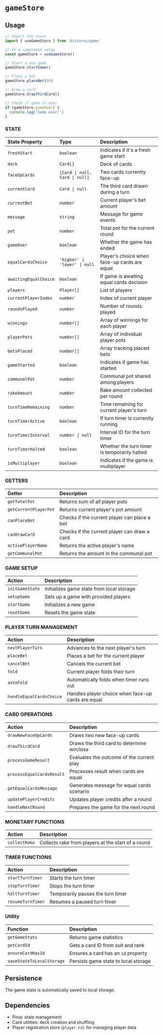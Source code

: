# `gameStore`

## Usage

```typescript
// Import the store
import { useGameStore } from '@/stores/game'

// In a component setup
const gameStore = useGameStore()

// Start a new game
gameStore.startGame()

// Place a bet
gameStore.placeBet(10)

// Draw a card
gameStore.drawThirdCard()

// Check if game is over
if (gameStore.gameOver) {
  console.log('Game over!')
}
```

### STATE
| State Property          | Type                                | Description                                                    |
|:-----------------------|:------------------------------------|:---------------------------------------------------------------|
| `freshStart`            | `boolean`                            | Indicates if it's a fresh game start                            |
| `deck`                  | `Card[]`                             | Deck of cards                                                   |
| `faceUpCards`           | `[Card \| null, Card \| null]`       | Two cards currently face-up                                     |
| `currentCard`           | `Card \| null`                       | The third card drawn during a turn                              |
| `currentBet`            | `number`                             | Current player's bet amount                                     |
| `message`               | `string`                             | Message for game events                                         |
| `pot`                   | `number`                             | Total pot for the current round                                  |
| `gameOver`              | `boolean`                            | Whether the game has ended                                       |
| `equalCardsChoice`      | `'higher' \| 'lower' \| null`        | Player's choice when face-up cards are equal                     |
| `awaitingEqualChoice`   | `boolean`                            | If game is awaiting equal cards decision                         |
| `players`               | `Player[]`                           | List of players                                                  |
| `currentPlayerIndex`    | `number`                             | Index of current player                                          |
| `roundsPlayed`          | `number`                             | Number of rounds played                                          |
| `winnings`              | `number[]`                           | Array of winnings for each player                                |
| `playerPots`            | `number[]`                           | Array of individual player pots                                  |
| `betsPlaced`            | `number[]`                           | Array tracking placed bets                                       |
| `gameStarted`           | `boolean`                            | Indicates if game has started                                    |
| `communalPot`           | `number`                             | Communal pot shared among players                                |
| `rakeAmount`            | `number`                             | Rake amount collected per round                                  |
| `turnTimeRemaining`     | `number`                             | Time remaining for current player's turn                         |
| `turnTimerActive`       | `boolean`                            | If turn timer is currently running                               |
| `turnTimerInterval`     | `number \| null`                     | Interval ID for the turn timer                                    |
| `turnTimerHalted`       | `boolean`                            | Whether the turn timer is temporarily halted                     |
| `isMultiplayer`         | `boolean`                            | Indicates if the game is multiplayer                             |


### GETTERS
| Getter               | Description                                      |
|:--------------------|:-------------------------------------------------|
| `getTotalPot`        | Returns sum of all player pots                    |
| `getCurrentPlayerPot`| Returns current player's pot amount               |
| `canPlaceBet`        | Checks if the current player can place a bet      |
| `canDrawCard`        | Checks if the current player can draw a card      |
| `activePlayerName`   | Returns the active player's name                  |
| `getCommunalPot`     | Returns the amount in the communal pot            |

### GAME SETUP

| Action            | Description                                |
|:-----------------|:-------------------------------------------|
| `initGameState`   | Initializes game state from local storage   |
| `setupGame`       | Sets up a game with provided players        |
| `startGame`       | Initializes a new game                      |
| `resetGame`       | Resets the game state                       |

### PLAYER TURN MANAGEMENT
| Action                   | Description                                                   |
|:------------------------|:--------------------------------------------------------------|
| `nextPlayerTurn`         | Advances to the next player's turn                            |
| `placeBet`               | Places a bet for the current player                           |
| `cancelBet`              | Cancels the current bet                                        |
| `fold`                   | Current player folds their turn                               |
| `autoFold`               | Automatically folds when timer runs out                       |
| `handleEqualCardsChoice` | Handles player choice when face-up cards are equal             |

### CARD OPERATIONS
| Action                    | Description                                                      |
|:--------------------------|:-----------------------------------------------------------------|
| `drawNewFaceUpCards`       | Draws two new face-up cards                                       |
| `drawThirdCard`            | Draws the third card to determine win/loss                       |
| `processGameResult`        | Evaluates the outcome of the current play                        |
| `processEqualCardsResult`  | Processes result when cards are equal                            |
| `getEqualCardsMessage`     | Generates message for equal cards scenario                       |
| `updatePlayerCredits`      | Updates player credits after a round                             |
| `handleNextRound`          | Prepares the game for the next round                              |

### MONETARY FUNCTIONS
| Action          | Description                                |
|:----------------|:-------------------------------------------|
| `collectRake`    | Collects rake from players at the start of a round |

### TIMER FUNCTIONS
| Action              | Description                          |
|:-------------------|:-------------------------------------|
| `startTurnTimer`    | Starts the turn timer                 |
| `stopTurnTimer`     | Stops the turn timer                  |
| `haltTurnTimer`     | Temporarily pauses the turn timer     |
| `resumeTurnTimer`   | Resumes a paused turn timer           |

### Utility
| Function                  | Description                                                |
|:-------------------------|:-----------------------------------------------------------|
| `getGameStats`            | Returns game statistics                                    |
| `getCardId`               | Gets a card ID from suit and rank                          |
| `ensureCardHasId`         | Ensures a card has an `id` property                         |
| `saveStateToLocalStorage` | Persists game state to local storage                        |

## Persistence
The game state is automatically saved to local storage.

## Dependencies
- Pinia: state management
- Card utilities: deck creation and shuffling
- Player registration store (`player.ts`):  for managing player data